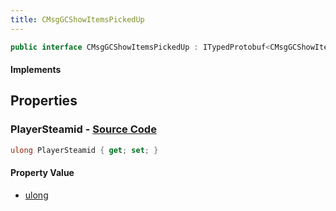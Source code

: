 ```yaml
---
title: CMsgGCShowItemsPickedUp
---
```


```csharp
public interface CMsgGCShowItemsPickedUp : ITypedProtobuf<CMsgGCShowItemsPickedUp>, INativeHandle
```

#### Implements

## Properties

### **PlayerSteamid** - [Source Code](https://github.com/swiftly-solution/swiftlys2/blob/main/managed/src/SwiftlyS2.Generated/Protobufs/Interfaces/CMsgGCShowItemsPickedUp.cs#L13)

```csharp
ulong PlayerSteamid { get; set; }
```

#### Property Value

- [ulong](https://learn.microsoft.com/dotnet/api/system.uint64)

